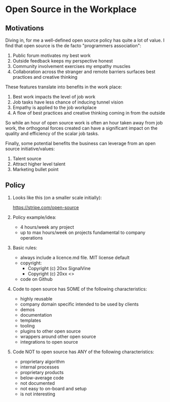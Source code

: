 # Open Source in the Workplace

## Motivations

Diving in, for me a well-defined open source policy has quite a lot of value. I find that open source is the de facto "programmers association":

1. Public forum motivates my best work
2. Outside feedback keeps my perspective honest
3. Community involvement exercises my empathy muscles
4. Collaboration across the stranger and remote barriers surfaces best practices and creative thinking


These features translate into benefits in the work place:

1. Best work impacts the level of job work
2. Job tasks have less chance of inducing tunnel vision
3. Empathy is applied to the job workplace
4. A flow of best practices and creative thinking coming in from the outside


So while an hour of open source work is often an hour taken away from job work, the orthogonal forces created can have a significant impact on the quality and efficiency of the scalar job tasks.


Finally, some potential benefits the business can leverage from an open source initiative/values:

1. Talent source
2. Attract higher level talent
3. Marketing bullet point


## Policy

1. Looks like this (on a smaller scale initially):

	https://stripe.com/open-source


2. Policy example/idea:

	- 4 hours/week any project
	- up to max hours/week on projects fundamental to company operations


3. Basic rules:

	- always include a licence.md file. MIT license default
	- copyright:
		- Copyright (c) 20xx SignalVine
		- Copyright (c) 20xx <<person>>
	- code on Github


4. Code to open source has SOME of the following characteristics:

	- highly reusable
	- company domain specific intended to be used by clients
	- demos
	- documentation
	- templates
	- tooling
	- plugins to other open source
	- wrappers around other open source
	- integrations to open source


5. Code NOT to open source has ANY of the following characteristics:

	- proprietary algorithm
	- internal processes
	- proprietary products
	- below-average code
	- not documented
	- not easy to on-board and setup
	- is not interesting
